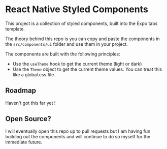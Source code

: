 # React Native Styled Components

This project is a collection of styled components, built into the Expo tabs template.

The theory behind this repo is you can copy and paste the components in the `src/components/ui` folder and use them in your project.

The components are built with the following principles:

- Use the `useTheme` hook to get the current theme (light or dark)
- Use the `Theme` object to get the current theme values. You can treat this like a global.css file.

## Roadmap

Haven't got this far yet !

## Open Source?

I will eventually open this repo up to pull requests but I am having fun building out the components and will continue to do so myself for the immediate future.

